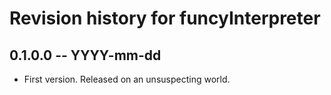 # Revision history for funcyInterpreter

## 0.1.0.0  -- YYYY-mm-dd

* First version. Released on an unsuspecting world.
